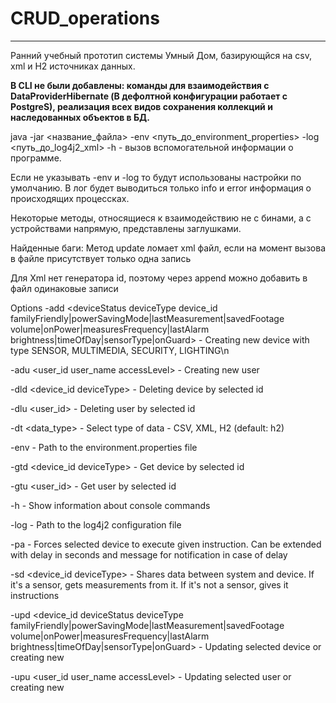 # CRUD_operations
___
Ранний учебный прототип системы Умный Дом, базирующйся на csv, xml и H2 источниках данных.

<b>В CLI не были добавлены: команды для взаимодействия с DataProviderHibernate (В дефолтной конфигурации работает с PostgreS), реализация всех видов сохранения коллекций и наследованных объектов в БД.</b>

java -jar <название_файла> -env <путь_до_environment_properties> -log <путь_до_log4j2_xml> -h - вызов вспомогательной информации о программе.

Если не указывать -env и -log то будут использованы настройки по умолчанию. В лог будет выводиться только info и error информация о происходящих процессках.

Некоторые методы, относящиеся к взаимодействию не с бинами, а с устройствами напрямую, представлены заглушками.

Найденные баги:
Метод update ломает xml файл, если на момент вызова в файле присутствует только одна запись

Для Xml нет генератора id, поэтому через append можно добавить в файл одинаковые записи

Options
-add <deviceStatus deviceType device_id familyFriendly|powerSavingMode|lastMeasurement|savedFootage volume|onPower|measuresFrequency|lastAlarm brightness|timeOfDay|sensorType|onGuard> - Creating new device with type SENSOR, MULTIMEDIA, SECURITY, LIGHTING\n 

-adu <user_id user_name accessLevel> - Creating new user

-dld <device_id deviceType> - Deleting device by selected id

-dlu <user_id> - Deleting user by selected id

-dt <data_type> - Select type of data - CSV, XML, H2 (default: h2)

-env <filePath> - Path to the environment.properties file

-gtd <device_id deviceType> - Get device by selected id

-gtu <user_id> - Get user by selected id

-h - Show information about console commands

-log <arg> - Path to the log4j2 configuration file

-pa <command device_id deviceType delay message> - Forces selected device to execute given instruction. Can be extended with delay in seconds and message for notification in case of delay

-sd <device_id deviceType> - Shares data between system and device. If it's a sensor, gets measurements from it. If it's not a sensor, gives it instructions

-upd <device_id deviceStatus deviceType familyFriendly|powerSavingMode|lastMeasurement|savedFootage volume|onPower|measuresFrequency|lastAlarm brightness|timeOfDay|sensorType|onGuard> - Updating selected device or creating new

-upu <user_id user_name accessLevel> - Updating selected user or creating new

